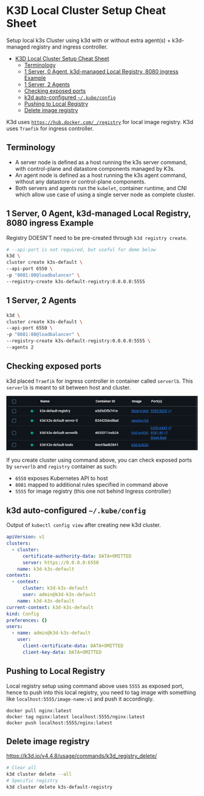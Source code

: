 # K3D Local Cluster Setup Cheat Sheet

Setup local k3s Cluster using k3d with or without extra agent(s) +
k3d-managed registry and ingress controller.

- [K3D Local Cluster Setup Cheat Sheet](#k3d-local-cluster-setup-cheat-sheet)
  - [Terminology](#terminology)
  - [1 Server, 0 Agent, k3d-managed Local Registry, 8080 ingress Example](#1-server-0-agent-k3d-managed-local-registry-8080-ingress-example)
  - [1 Server, 2 Agents](#1-server-2-agents)
  - [Checking exposed ports](#checking-exposed-ports)
  - [k3d auto-configured `~/.kube/config`](#k3d-auto-configured-kubeconfig)
  - [Pushing to Local Registry](#pushing-to-local-registry)
  - [Delete image registry](#delete-image-registry)

K3d uses [`https://hub.docker.com/_/registry`](https://hub.docker.com/_/registry)
for local image registry. K3d uses `Traefik` for ingress controller.

## Terminology

- A server node is defined as a host running the k3s server command,
  with control-plane and datastore components managed by K3s.
- An agent node is defined as a host running the k3s agent command,
  without any datastore or control-plane components.
- Both servers and agents run the `kubelet`, container runtime, and CNI
  which allow use case of using a single server node as complete cluster.

## 1 Server, 0 Agent, k3d-managed Local Registry, 8080 ingress Example

Registry DOESN'T need to be pre-created through `k3d registry create`.

```sh
# --api-port is not required, but useful for demo below
k3d \
cluster create k3s-default \
--api-port 6550 \
-p "8081:80@loadbalancer" \
--registry-create k3s-default-registry:0.0.0.0:5555
```

## 1 Server, 2 Agents

```sh
k3d \
cluster create k3s-default \
--api-port 6550 \
-p "8081:80@loadbalancer" \
--registry-create k3s-default-registry:0.0.0.0:5555 \
--agents 2
```

## Checking exposed ports

k3d placed `Traefik` for ingress controller in container called `serverlb`.
This `serverlb` is meant to sit between host and cluster.

![K3d ports](/assets/k3d-ports.png)

If you create cluster using command above, you can check exposed ports
by `serverlb` and `registry` container as such:

- `6550` exposes Kubernetes API to host
- `8081` mapped to additional rules specified in command above
- `5555` for image registry (this one not behind Ingress controller)

## k3d auto-configured `~/.kube/config`

Output of `kubectl config view` after creating new k3d cluster.

```yaml
apiVersion: v1
clusters:
  - cluster:
      certificate-authority-data: DATA+OMITTED
      server: https://0.0.0.0:6550
    name: k3d-k3s-default
contexts:
  - context:
      cluster: k3d-k3s-default
      user: admin@k3d-k3s-default
    name: k3d-k3s-default
current-context: k3d-k3s-default
kind: Config
preferences: {}
users:
  - name: admin@k3d-k3s-default
    user:
      client-certificate-data: DATA+OMITTED
      client-key-data: DATA+OMITTED
```

## Pushing to Local Registry

Local registry setup using command above uses `5555` as exposed port, hence to
push into this local registry, you need to tag image with something like
`localhost:5555/image-name:v1` and push it accordingly.

```
docker pull nginx:latest
docker tag nginx:latest localhost:5555/nginx:latest
docker push localhost:5555/nginx:latest
```

## Delete image registry

https://k3d.io/v4.4.8/usage/commands/k3d_registry_delete/

```sh
# Clear all
k3d cluster delete --all
# Specific registry
k3d cluster delete k3s-default-registry
```
